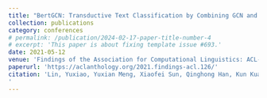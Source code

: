 ```yaml
---
title: "BertGCN: Transductive Text Classification by Combining GCN and BERT"
collection: publications
category: conferences
# permalink: /publication/2024-02-17-paper-title-number-4
# excerpt: 'This paper is about fixing template issue #693.'
date: 2021-05-12
venue: 'Findings of the Association for Computational Linguistics: ACL-IJCNLP 2021'
paperurl: 'https://aclanthology.org/2021.findings-acl.126/'
citation: 'Lin, Yuxiao, Yuxian Meng, Xiaofei Sun, Qinghong Han, Kun Kuang, Jiwei Li, and Fei Wu. "BertGCN: Transductive Text Classification by Combining GNN and BERT." In Findings of the Association for Computational Linguistics: ACL-IJCNLP 2021, pp. 1456-1462. 2021.
'
---
```

 
